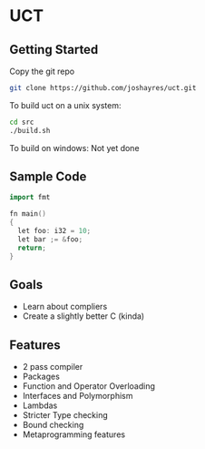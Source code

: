 # UCT

## Getting Started
Copy the git repo
```sh
git clone https://github.com/joshayres/uct.git
```

To build uct on a unix system:
```sh
cd src
./build.sh
```

To build on windows:
Not yet done

## Sample Code
```cpp
import fmt 

fn main()
{
  let foo: i32 = 10;
  let bar ;= &foo;
  return;
}
```

## Goals
+ Learn about compliers
+ Create a slightly better C (kinda)

## Features
+ 2 pass compiler
+ Packages
+ Function and Operator Overloading
+ Interfaces and Polymorphism
+ Lambdas
+ Stricter Type checking
+ Bound checking
+ Metaprogramming features
